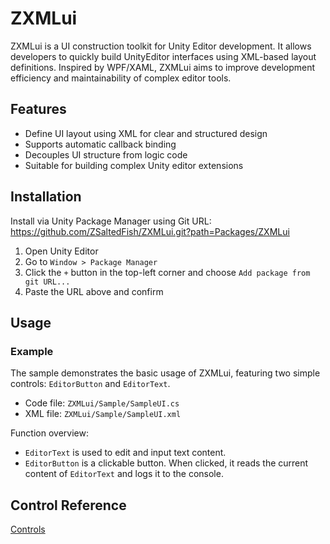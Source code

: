# ZXMLui

ZXMLui is a UI construction toolkit for Unity Editor development. It allows developers to quickly build UnityEditor interfaces using XML-based layout definitions. Inspired by WPF/XAML, ZXMLui aims to improve development efficiency and maintainability of complex editor tools.

## Features

- Define UI layout using XML for clear and structured design
- Supports automatic callback binding
- Decouples UI structure from logic code
- Suitable for building complex Unity editor extensions

## Installation

Install via Unity Package Manager using Git URL:  
https://github.com/ZSaltedFish/ZXMLui.git?path=Packages/ZXMLui

1. Open Unity Editor  
2. Go to `Window > Package Manager`  
3. Click the `+` button in the top-left corner and choose `Add package from git URL...`  
4. Paste the URL above and confirm

## Usage
### Example

The sample demonstrates the basic usage of ZXMLui, featuring two simple controls: `EditorButton` and `EditorText`.

- Code file: `ZXMLui/Sample/SampleUI.cs`
- XML file: `ZXMLui/Sample/SampleUI.xml`

Function overview:

- `EditorText` is used to edit and input text content.
- `EditorButton` is a clickable button. When clicked, it reads the current content of `EditorText` and logs it to the console.

## Control Reference
[Controls](Controls.md)